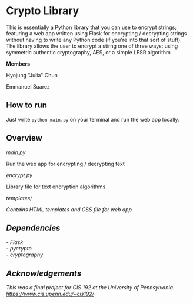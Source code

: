 <h1>Crypto Library</h1>

This is essentially a Python library that
you can use to encrypt strings; featuring a web app written using Flask for
encrypting / decrypting strings without having to write any Python code
(if you're into that sort of stuff). The library allows the user to
encrypt a stirng one of three ways: using symmetric authentic cryptography,
AES, or a simple LFSR algorithm

<b>Members</b>

Hyojung "Julia" Chun

Emmanuel Suarez

<h2>How to run</h2>

Just write `python main.py` on your terminal and run the web app locally.

<h2>Overview</h2>

<i>main.py</i>

Run the web app for encrypting / decrypting text

<i>encrypt.py</i>

Library file for text encryption algorithms

<i>templates/<i>

Contains HTML templates and CSS file for web app

<h2>Dependencies</h2>
- Flask <br>
- pycrypto <br>
- cryptography <br>

<h2>Acknowledgements</h2>

This was a final project for CIS 192 at the University of Pennsylvania.
https://www.cis.upenn.edu/~cis192/
